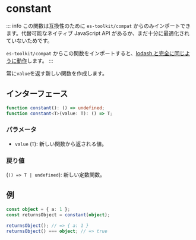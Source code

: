 # constant

::: info
この関数は互換性のために `es-toolkit/compat` からのみインポートできます。代替可能なネイティブ JavaScript API があるか、まだ十分に最適化されていないためです。

`es-toolkit/compat` からこの関数をインポートすると、[lodash と完全に同じように動作](../../../compatibility.md)します。
:::

常に`value`を返す新しい関数を作成します。

## インターフェース

```typescript
function constant(): () => undefined;
function constant<T>(value: T): () => T;
```

### パラメータ

- `value` (`T`): 新しい関数から返される値。

### 戻り値

(`() => T | undefined`): 新しい定数関数。

## 例

```typescript
const object = { a: 1 };
const returnsObject = constant(object);

returnsObject(); // => { a: 1 }
returnsObject() === object; // => true
```